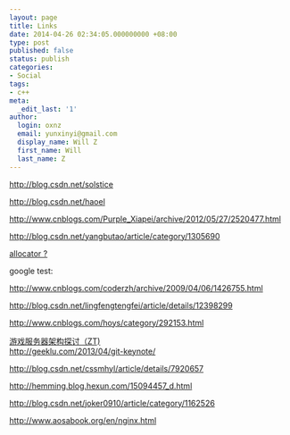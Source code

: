 ```yaml
---
layout: page
title: Links
date: 2014-04-26 02:34:05.000000000 +08:00
type: post
published: false
status: publish
categories:
- Social
tags:
- c++
meta:
  _edit_last: '1'
author:
  login: oxnz
  email: yunxinyi@gmail.com
  display_name: Will Z
  first_name: Will
  last_name: Z
---
```

<p><a href="http://blog.csdn.net/solstice">http://blog.csdn.net/solstice</a></p>
<p><a href="http://blog.csdn.net/haoel">http://blog.csdn.net/haoel</a></p>
<p><a href="http://www.cnblogs.com/Purple_Xiapei/archive/2012/05/27/2520477.html">http://www.cnblogs.com/Purple_Xiapei/archive/2012/05/27/2520477.html</a></p>
<p><a href="http://blog.csdn.net/yangbutao/article/category/1305690">http://blog.csdn.net/yangbutao/article/category/1305690</a></p>
<p><a href="http://blog.csdn.net/yangbutao/article/category/1305690">allocator ?</a></p>
<p><!--more--></p>
<p>google test:</p>
<p><a href="http://www.cnblogs.com/coderzh/archive/2009/04/06/1426755.html">http://www.cnblogs.com/coderzh/archive/2009/04/06/1426755.html</a></p>
<p><a href="http://blog.csdn.net/lingfengtengfei/article/details/12398299">http://blog.csdn.net/lingfengtengfei/article/details/12398299</a></p>
<p><a href="http://www.cnblogs.com/hoys/category/292153.html">http://www.cnblogs.com/hoys/category/292153.html</a></p>
<p><a href="http://blog.chinaunix.net/uid-124873-id-2933203.html">游戏服务器架构探讨（ZT)</a><br />
<a href="http://geeklu.com/2013/04/git-keynote/">http://geeklu.com/2013/04/git-keynote/</a></p>
<p><a href="http://blog.csdn.net/cssmhyl/article/details/7920657">http://blog.csdn.net/cssmhyl/article/details/7920657</a></p>
<p><a href="http://hemming.blog.hexun.com/15094457_d.html">http://hemming.blog.hexun.com/15094457_d.html</a></p>
<p><a href="http://blog.csdn.net/joker0910/article/category/1162526">http://blog.csdn.net/joker0910/article/category/1162526</a></p>
<p><a href="http://www.aosabook.org/en/nginx.html">http://www.aosabook.org/en/nginx.html</a></p>

